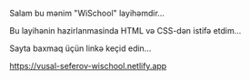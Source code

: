 Salam bu mənim "WiSchool" layihəmdir...

Bu layihənin hazirlanmasinda HTML və CSS-dən istifə etdim...

Sayta baxmaq üçün linkə keçid edin...

https://vusal-seferov-wischool.netlify.app